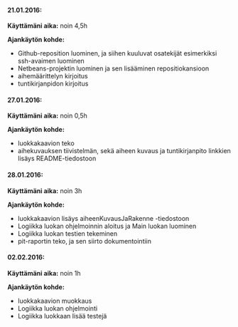 #### **21.01.2016:**

**Käyttämäni aika:** noin 4,5h

**Ajankäytön kohde:** 
- Github-reposition luominen, ja siihen kuuluvat osatekijät esimerkiksi ssh-avaimen luominen
- Netbeans-projektin luominen ja sen lisääminen repositiokansioon
- aihemäärittelyn kirjoitus
- tuntikirjanpidon kirjoitus

#### **27.01.2016:**

**Käyttämäni aika:** noin 0,5h

**Ajankäytön kohde:** 
- luokkakaavion teko
- aihekuvauksen tiivistelmän, sekä aiheen kuvaus ja tuntikirjanpito linkkien lisäys README-tiedostoon

#### **28.01.2016:**

**Käyttämäni aika:** noin 3h

**Ajankäytön kohde:** 
- luokkakaavion lisäys aiheenKuvausJaRakenne -tiedostoon
- Logiikka luokan ohjelmoinnin aloitus ja Main luokan luominen
- Logiikka luokan testien tekeminen
- pit-raportin teko, ja sen siirto dokumentointiin

#### **02.02.2016:**

**Käyttämäni aika:** noin 1h

**Ajankäytön kohde:** 
- luokkakaavion muokkaus
- Logiikka luokan ohjelmointi
- Logiikka luokkaan lisää testejä
